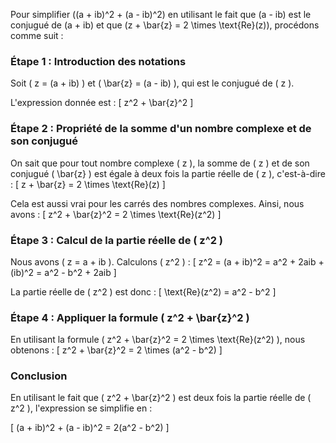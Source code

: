 Pour simplifier \((a + ib)^2 + (a - ib)^2\) en utilisant le fait que \(a - ib\) est le conjugué de \(a + ib\) et que \(z + \bar{z} = 2 \times \text{Re}(z)\), procédons comme suit :

### Étape 1 : Introduction des notations

Soit \( z = (a + ib) \) et \( \bar{z} = (a - ib) \), qui est le conjugué de \( z \).

L'expression donnée est :
\[
z^2 + \bar{z}^2
\]

### Étape 2 : Propriété de la somme d'un nombre complexe et de son conjugué

On sait que pour tout nombre complexe \( z \), la somme de \( z \) et de son conjugué \( \bar{z} \) est égale à deux fois la partie réelle de \( z \), c'est-à-dire :
\[
z + \bar{z} = 2 \times \text{Re}(z)
\]

Cela est aussi vrai pour les carrés des nombres complexes. Ainsi, nous avons :
\[
z^2 + \bar{z}^2 = 2 \times \text{Re}(z^2)
\]

### Étape 3 : Calcul de la partie réelle de \( z^2 \)

Nous avons \( z = a + ib \). Calculons \( z^2 \) :
\[
z^2 = (a + ib)^2 = a^2 + 2aib + (ib)^2 = a^2 - b^2 + 2aib
\]

La partie réelle de \( z^2 \) est donc :
\[
\text{Re}(z^2) = a^2 - b^2
\]

### Étape 4 : Appliquer la formule \( z^2 + \bar{z}^2 \)

En utilisant la formule \( z^2 + \bar{z}^2 = 2 \times \text{Re}(z^2) \), nous obtenons :
\[
z^2 + \bar{z}^2 = 2 \times (a^2 - b^2)
\]

### Conclusion

En utilisant le fait que \( z^2 + \bar{z}^2 \) est deux fois la partie réelle de \( z^2 \), l'expression se simplifie en :

\[
(a + ib)^2 + (a - ib)^2 = 2(a^2 - b^2)
\]
